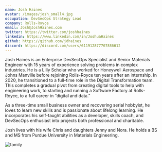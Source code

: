 ```yaml
---
name: Josh Haines
avatar: /images/josh_small4.jpg
occupation: DevSecOps Strategy Lead
company: Rolls-Royce
email: Josh@JoshHaines.com
twitter: https://twitter.com/joshhaines
linkedin: https://www.linkedin.com/in/JoshuaHaines
github: https://github.com/jdhaines
discord: https://discord.com/users/611912877707886612
---
```


Josh Haines is an Enterprise DevSecOps Specialist and Senior Materials Engineer with 15 years of experience solving problems in complex industries. He is a Lilly Scholar who worked for Honeywell Aerospace and Johns Manville before rejoining Rolls-Royce ten years after an internship. In 2020, he transitioned to a full-time role in the Digital Transformation team. This completes a gradual pivot from creating digital tools to help with engineering work, to starting and running a Software Factory at Rolls-Royce, to a full career in “digital and data.”

As a three-time small business owner and recovering serial hobbyist, he loves to learn new skills and is passionate about lifelong learning. He incorporates his self-taught abilities as a developer, skills coach, and DevSecOps enthusiast into projects both professional and charitable.

Josh lives with his wife Chris and daughters Jenny and Nora. He holds a BS and MS from Purdue University in Materials Engineering.

<img alt="family" src="/images/family.jpg" width={419} height={627} />
